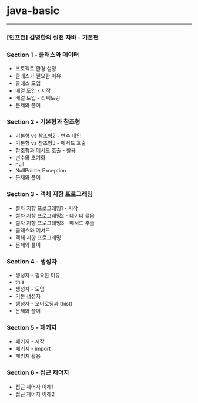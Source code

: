 # java-basic

---
### [인프런] 김영한의 실전 자바 - 기본편

### Section 1 - 클래스와 데이터

- 프로젝트 환경 설정
- 클래스가 필요한 이유
- 클래스 도입
- 배열 도입 - 시작
- 배열 도입 - 리팩토링
- 문제와 풀이

### Section 2 - 기본형과 참조형

- 기본형 vs 참조형2 - 변수 대입
- 기본형 vs 참조형3 - 메서드 호출
- 참조형과 메서드 호출 - 활용
- 변수와 초기화
- null
- NullPointerException
- 문제와 풀이

### Section 3 - 객체 지향 프로그래밍

- 절차 지향 프로그래밍1 - 시작
- 절차 지향 프로그래밍2 - 데이터 묶음
- 절차 지향 프로그래밍3 - 메서드 추출
- 클래스와 메서드
- 객체 지향 프로그래밍
- 문제와 풀이

### Section 4 - 생성자

- 생성자 - 필요한 이유
- this
- 생성자 - 도입
- 기본 생성자
- 생성자 - 오버로딩과 this()
- 문제와 풀이

### Section 5 - 패키지

- 패키지 - 시작
- 패키지 - import
- 패키지 활용

### Section 6 - 접근 제어자

- 접근 제어자 이해1
- 접근 제어자 이해2